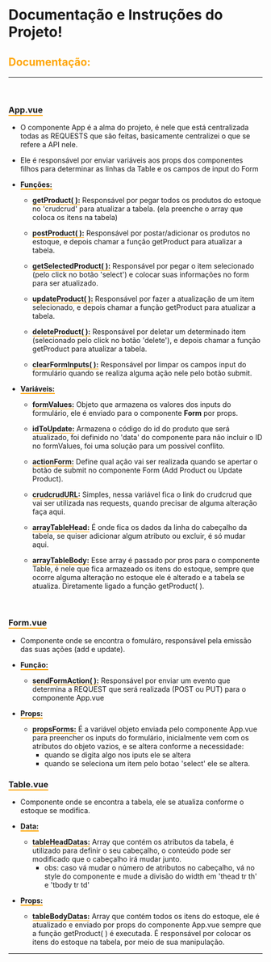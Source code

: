 # <strong>Documentação e Instruções do Projeto!</strong>

## <strong style="color: orange">Documentação:</strong>
<hr/>
<br/>

### <strong style="border-bottom: 2px solid orange">App.vue</strong>
- O componente App é a alma do projeto, é nele que está centralizada todas as REQUESTS que são feitas, basicamente centralizei o que se refere a API nele.
- Ele é responsável por enviar variáveis aos props dos componentes filhos para determinar as linhas da Table e os campos de input do Form

- <strong style="border-bottom: 2px solid orange">Funções:</strong>
    - <strong style="border-bottom: 1px solid orange">getProduct( ):</strong> Responsável por pegar todos os produtos do estoque no 'crudcrud' para atualizar a tabela. (ela preenche o array que coloca os itens na tabela)
   
    - <strong style="border-bottom: 1px solid orange">postProduct( ):</strong> Responsável por postar/adicionar os produtos no estoque, e depois chamar a função getProduct para atualizar a tabela.
    
    - <strong style="border-bottom: 1px solid orange">getSelectedProduct( ):</strong> Responsável por pegar o item selecionado (pelo click no botão 'select') e colocar suas informações no form para ser atualizado.
    
    - <strong style="border-bottom: 1px solid orange">updateProduct( ):</strong> Responsável por fazer a atualização de um item selecionado, e depois chamar a função getProduct para atualizar a tabela.
    
    - <strong style="border-bottom: 1px solid orange">deleteProduct( ):</strong> Responsável por deletar um determinado item (selecionado pelo click no botão 'delete'), e depois chamar a função getProduct para atualizar a tabela.

    - <strong style="border-bottom: 1px solid orange">clearFormInputs( ):</strong> Responsável por limpar os campos input do formulário quando se realiza alguma ação nele pelo botão submit.

- <strong style="border-bottom: 2px solid orange">Variáveis:</strong>
    - <strong style="border-bottom: 1px solid orange">formValues:</strong> Objeto que armazena os valores dos inputs do formulário, ele é enviado para o componente <strong>Form</strong> por props.
    
    - <strong style="border-bottom: 1px solid orange">idToUpdate:</strong> Armazena o código do id do produto que será atualizado, foi definido no 'data' do componente para não incluir o ID no formValues, foi uma solução para um possível conflito.

    - <strong style="border-bottom: 1px solid orange">actionForm:</strong> Define qual ação vai ser realizada quando se apertar o botão de submit no componente Form (Add Product ou Update Product).

    - <strong style="border-bottom: 1px solid orange">crudcrudURL:</strong> Simples, nessa variável fica o link do crudcrud que vai ser utilizada nas requests, quando precisar de alguma alteração faça aqui.

    - <strong style="border-bottom: 1px solid orange">arrayTableHead:</strong> É onde fica os dados da linha do cabeçalho da tabela, se quiser adicionar algum atributo ou excluir, é só mudar aqui.

    - <strong style="border-bottom: 1px solid orange">arrayTableBody:</strong> Esse array é passado por pros para o componente Table, é nele que fica armazeado os itens do estoque, sempre que ocorre alguma alteração no estoque ele é alterado e a tabela se atualiza. Diretamente ligado a função getProduct( ).

<br/>

### <strong style="border-bottom: 2px solid orange">Form.vue</strong>

- Componente onde se encontra o fomuláro, responsável pela emissão das suas ações (add e update).

- <strong style="border-bottom: 2px solid orange">Função:</strong>

    - <strong style="border-bottom: 1px solid orange">sendFormAction( ):</strong> Responsável por enviar um evento que determina a REQUEST que será realizada (POST ou PUT) para o componente App.vue

- <strong style="border-bottom: 2px solid orange">Props:</strong>

    - <strong style="border-bottom: 1px solid orange">propsForms:</strong> É a variável objeto enviada pelo componente App.vue para preencher os inputs do formulário, inicialmente vem com os atributos do objeto vazios, e se altera conforme a necessidade: 
        - quando se digita algo nos iputs ele se altera
        - quando se seleciona um item pelo botao 'select' ele se altera.

### <strong style="border-bottom: 2px solid orange">Table.vue</strong>

- Componente onde se encontra a tabela, ele se atualiza conforme o estoque se modifica.

- <strong style="border-bottom: 2px solid orange">Data:</strong>

    - <strong style="border-bottom: 1px solid orange">tableHeadDatas:</strong> Array que contém os atributos da tabela, é utilizado para definir o seu cabeçalho, o conteúdo pode ser modificado que o cabeçalho irá mudar junto.
        - obs: caso vá mudar o número de atributos no cabeçalho, vá no style do componente e mude a divisão do width em 'thead tr th' e 'tbody tr td'

- <strong style="border-bottom: 2px solid orange">Props:</strong>

    - <strong style="border-bottom: 1px solid orange">tableBodyDatas:</strong> Array que contém todos os itens do estoque, ele é atualizado e enviado por props do componente App.vue sempre que a função getProduct( ) é executada. É responsável por colocar os itens do estoque na tabela, por meio de sua manipulação.

<hr/>
